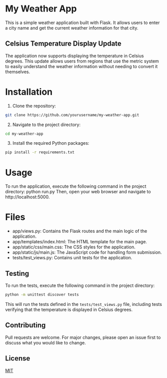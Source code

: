 # My Weather App

This is a simple weather application built with Flask. It allows users to enter a city name and get the current weather information for that city.

## Celsius Temperature Display Update

The application now supports displaying the temperature in Celsius degrees. This update allows users from regions that use the metric system to easily understand the weather information without needing to convert it themselves.

# Installation

1. Clone the repository:
```sh
git clone https://github.com/yourusername/my-weather-app.git
```
2. Navigate to the project directory:
```sh
cd my-weather-app
```
3. Install the required Python packages:
```sh
pip install -r requirements.txt
```

# Usage

To run the application, execute the following command in the project directory:
python run.py
Then, open your web browser and navigate to http://localhost:5000.

# Files

- app/views.py: Contains the Flask routes and the main logic of the application.
- app/templates/index.html: The HTML template for the main page.
- app/static/css/main.css: The CSS styles for the application.
- app/static/js/main.js: The JavaScript code for handling form submission.
- tests/test_views.py: Contains unit tests for the application.

## Testing

To run the tests, execute the following command in the project directory:
```sh
python -m unittest discover tests
```
This will run the tests defined in the `tests/test_views.py` file, including tests verifying that the temperature is displayed in Celsius degrees.

## Contributing

Pull requests are welcome. For major changes, please open an issue first to discuss what you would like to change.

## License

[MIT](https://choosealicense.com/licenses/mit/)
